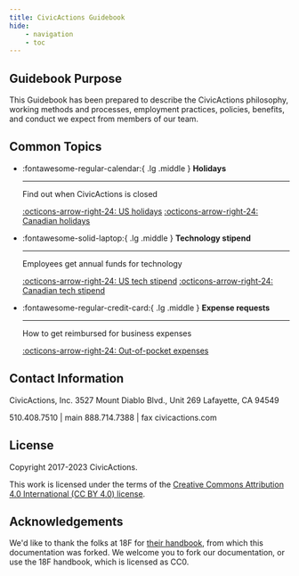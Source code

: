 ```yaml
---
title: CivicActions Guidebook
hide:
    - navigation
    - toc
---
```


## <a name="purpose"></a>Guidebook Purpose

This Guidebook has been prepared to describe the CivicActions philosophy, working methods and processes, employment practices, policies, benefits, and conduct we expect from members of our team.

## Common Topics

<!-- prettier-ignore-start -->

<div class="grid cards" markdown>

- :fontawesome-regular-calendar:{ .lg .middle } **Holidays**

    ***

    Find out when CivicActions is closed

    [:octicons-arrow-right-24: US holidays](employee-benefits/us-benefits-policy.md#holidays)
    [:octicons-arrow-right-24: Canadian holidays](employee-benefits/canada-benefits-policy.md#holidays)

- :fontawesome-solid-laptop:{ .lg .middle } **Technology stipend**

    ***

    Employees get annual funds for technology

    [:octicons-arrow-right-24: US tech stipend](employee-benefits/us-tech-stipend.md)
    [:octicons-arrow-right-24: Canadian tech stipend](employee-benefits/canada-tech-stipend.md)

- :fontawesome-regular-credit-card:{ .lg .middle } **Expense requests**

    ***

    How to get reimbursed for business expenses

    [:octicons-arrow-right-24: Out-of-pocket expenses](company-policies/README.md)

</div>

<!-- prettier-ignore-end -->

## Contact Information

CivicActions, Inc.
3527 Mount Diablo Blvd., Unit 269
Lafayette, CA 94549

510.408.7510 | main
888.714.7388 | fax
civicactions.com

## License

Copyright 2017-2023 CivicActions.

This work is licensed under the terms of the [Creative Commons Attribution 4.0 International (CC BY 4.0) license](LICENSE.md).

## Acknowledgements

We'd like to thank the folks at 18F for [their handbook](https://github.com/18F/handbook), from which this documentation was forked. We welcome you to fork our documentation, or use the 18F handbook, which is licensed as CC0.
